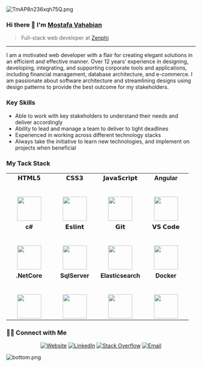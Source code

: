 ![TmAP8n236xqh75Q.png](https://i.loli.net/2020/07/13/OiwrC2KRZNPA9cJ.png)

### Hi there 👋 I'm [Mostafa Vahabian](https://www.vahabian.com)
> Full-stack web developer at [Zenphi](https://www.zenphi.com)

<hr/>

<div>
 <p>
I am a motivated web developer with a flair for creating elegant solutions in an efficient and effective manner. Over 12 years’ experience in designing, developing, integrating, and supporting corporate tools and applications, including financial management, database architecture, and e-commerce. I am passionate about software architecture and streamlining designs using design patterns to provide the best outcome for my stakeholders.

### Key Skills
- Able to work with key stakeholders to understand their needs and deliver accordingly
- Ability to lead and manage a team to deliver to tight deadlines
- Experienced in working across different technology stacks
- Always take the initiative to learn new technologies, and implement on projects when beneficial
</p>
</div>

### My Tack Stack

<table align="center">
  <tbody>
    <tr valign="top">
      <td width="25%" align="center">
        <span>𝗛𝗧𝗠𝗟𝟱</span><br><br><br>
        <img height="64px" src="https://cdn.svgporn.com/logos/html-5.svg">
      </td>
      <td width="25%" align="center">
        <span>𝗖𝗦𝗦𝟯</span><br><br><br>
        <img height="64px" src="https://cdn.svgporn.com/logos/css-3.svg">
      </td>
      <td width="25%" align="center">
        <span>𝗝𝗮𝘃𝗮𝗦𝗰𝗿𝗶𝗽𝘁</span><br><br><br>
        <img height="64px" src="https://cdn.svgporn.com/logos/javascript.svg">
      </td>
      <td width="25%" align="center">
        <span><strong>Angular</strong>
        </span><br><br><br>
        <img height="64px" src="http://www.vahabian.com/github/images/angular.svg">
      </td>
    </tr>
    <tr valign="top">
      <td width="25%" align="center">
        <span><strong>c#</strong>
        </span><br><br><br>
        <img height="64px" src="http://www.vahabian.com/github/images/c-sharp.svg">
      </td>
      <td width="25%" align="center">
        <span><strong>𝗘𝘀𝗹𝗶𝗻𝘁</strong>
        </span><br><br><br>
        <img height="64px" src="https://cdn.svgporn.com/logos/eslint.svg">
      </td>
      <td width="25%" align="center">
        <span>𝗚𝗶𝘁</span><br><br><br>
        <img height="64px" src="https://cdn.svgporn.com/logos/git-icon.svg">
      </td>
      <td width="25%" align="center">
        <span>𝗩𝗦 𝗖𝗼𝗱𝗲</span><br><br><br>
        <img height="64px" src="https://cdn.svgporn.com/logos/visual-studio-code.svg">
      </td>
    </tr>
    <tr valign="top">
      <td width="25%" align="center">
        <span><strong>.NetCore</strong></span><br><br><br>
        <img height="64px" src="http://www.vahabian.com/github/images/net_core.svg">
      </td>
      <td width="25%" align="center">
        <span><strong>SqlServer</strong></span><br><br><br>
        <img height="64px" src="http://www.vahabian.com/github/images/sql-server.svg">
      </td>
      <td width="25%" align="center">
        <span><strong>Elasticsearch</strong></span><br><br><br>
        <img height="64px" src="http://www.vahabian.com/github/images/elasticsearch.svg">
      </td>
      <td width="25%" align="center">
        <span><strong>Docker</strong></span><br><br><br>
        <img height="64px" src="http://www.vahabian.com/github/images/docker.svg">
      </td>
    </tr>
  </tbody>
</table>

<h3> 🤝🏻 Connect with Me </h3>

<p align="center">
<a href="https://www.vahabian.com" target="_blank"><img alt="Website" src="https://img.shields.io/badge/Website-www.vahabian.com-blue?style=flat&logo=google-chrome"></a>
<a href="https://www.linkedin.com/in/mostafa-vahabian/" target="_blank"><img alt="LinkedIn" src="https://img.shields.io/badge/LinkedIn-@mostafa%20vahabian-blue?style=flat&logo=linkedin"></a>
<a href="https://stackoverflow.com/users/11503065/mostafa?tab=profile" target="_blank"><img alt="Stack Overflow" src="https://img.shields.io/badge/Stackoverflow-Mostafa%20Vahabian-blue?style=flat&logo=stackoverflow"></a>
<a href="mailto:mostafa.vahabian@gmail.com"><img alt="Email" src="https://img.shields.io/badge/Email-mostafa.vahabian@gmail.com-blue?style=flat&logo=gmail"></a>
</p>



![bottom.png](https://i.loli.net/2020/07/12/b3grZD6LFseGuUP.png)
